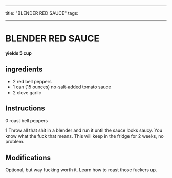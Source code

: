 
---
title: "BLENDER RED SAUCE"
tags:

---
# BLENDER RED SAUCE



#### yields  5 cup


## ingredients
* 2 red bell peppers 
* 1 can (15 ounces) no-salt-added tomato sauce 
* 2 clove garlic 



## Instructions
0 roast bell peppers

1 Throw all that shit in a blender and run it until the sauce looks saucy. You know what the fuck that means. This will keep in the fridge for 2 weeks, no problem.



## Modifications
Optional, but way fucking worth it. Learn how to roast those fuckers up.




